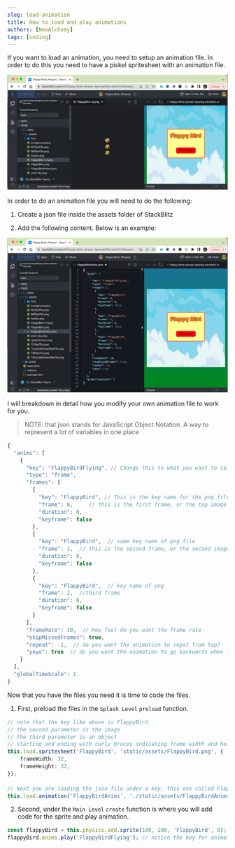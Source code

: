 ```yaml
---
slug: load-animation
title: How to load and play animations
authors: [NeoAlchemy]
tags: [coding]
---
```


If you want to load an animation, you need to setup an animation file.  In order to do this you need to have a piskel spritesheet with an animation file.

![Spritesheet](./resources/blog-load-animation-spritesheet-img.png)

In order to do an animation file you will need to do the following:

1. Create a json file inside the assets folder of StackBlitz

1. Add the following content.  Below is an example:

![Animations File](./resources/blog-load-animation-animation-file.png)

I will breakdown in detail how you modify your own animation file to work for you.

> NOTE: that json stands for JavaScript Object Notation.  A way to represent a lot of variables in one place

```js
{
  "anims": [
    {
      "key": "FlappyBirdFlying", // Change this to what you want to call the anmiation
      "type": "frame",
      "frames": [
        {
          "key": "FlappyBird", // This is the key name for the png file that you loaded
          "frame": 0,     // this is the first frame, or the top image in the column
          "duration": 0,
          "keyframe": false
        },
        {
          "key": "FlappyBird",  // same key name of png file
          "frame": 1,  // this is the second frame, or the second image in the column
          "duration": 0,
          "keyframe": false
        },
        {
          "key": "FlappyBird",  // key name of png
          "frame": 2,  //third frame
          "duration": 0,
          "keyframe": false
        }
      ],
      "frameRate": 10,  // How fast do you want the frame rate
      "skipMissedFrames": true,
      "repeat": -1,  // do you want the animation to repat from top?
      "yoyo": true  // do you want the animation to go backwards when finished?
    }
  ],
  "globalTimeScale": 1
}
```

Now that you have the files you need it is time to code the files.

1. First, preload the files in the `Splash Level` `preload` function.

```ts
// note that the key like above is FlappyBird
// the second parameter is the image
// the third parameter is an object 
// starting and ending with curly braces indicating frame width and height
this.load.spritesheet('FlappyBird', 'static/assets/FlappyBird.png', {
    frameWidth: 32,
    frameHeight: 32,
});

// Next you are loading the json file under a key, this one called FlappyBirdAnims
this.load.animation('FlappyBirdAnims', './static/assets/FlappyBirdAnims.json');
```

2. Second, under the `Main Level` `create` function is where you will add code for the sprite and play animation.

```ts
const flappyBird = this.physics.add.sprite(100, 200, 'FlappyBird', 0);
flappyBird.anims.play('FlappyBirdFlying'); // notice the key for animation
```
